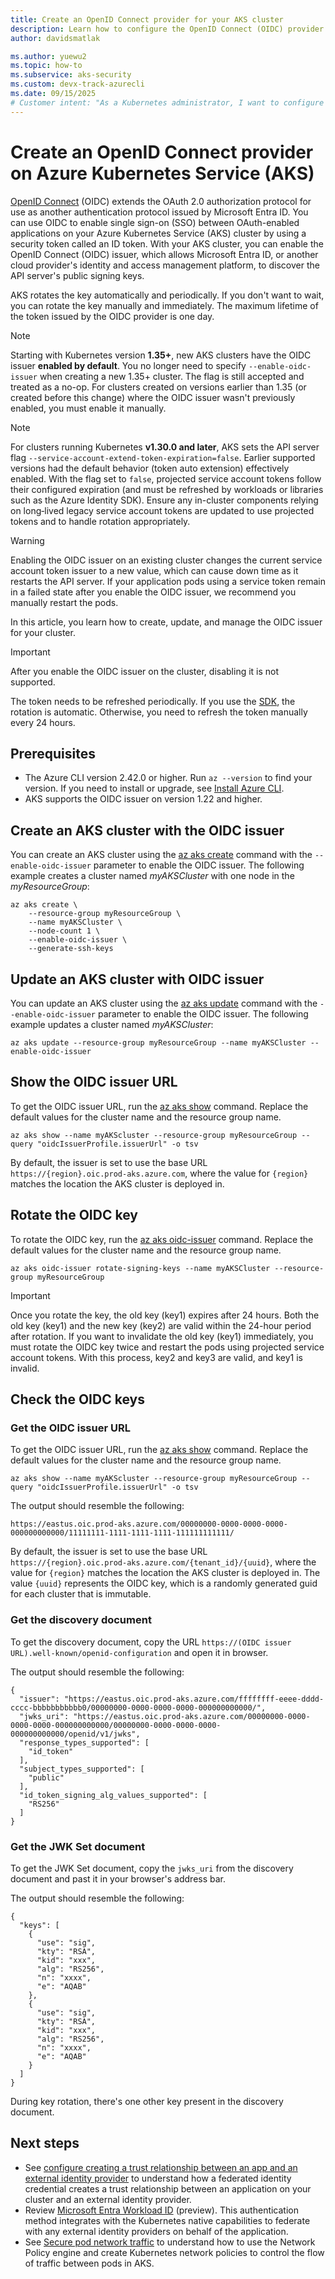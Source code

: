 ```yaml
---
title: Create an OpenID Connect provider for your AKS cluster
description: Learn how to configure the OpenID Connect (OIDC) provider for a cluster in Azure Kubernetes Service (AKS).
author: davidsmatlak

ms.author: yuewu2
ms.topic: how-to
ms.subservice: aks-security
ms.custom: devx-track-azurecli
ms.date: 09/15/2025
# Customer intent: "As a Kubernetes administrator, I want to configure an OpenID Connect provider for my AKS cluster, so that I can implement secure authentication and enable single sign-on for applications running within the cluster."
---
```


# Create an OpenID Connect provider on Azure Kubernetes Service (AKS)

[OpenID Connect][open-id-connect-overview] (OIDC) extends the OAuth 2.0 authorization protocol for use as another authentication protocol issued by Microsoft Entra ID. You can use OIDC to enable single sign-on (SSO) between OAuth-enabled applications on your Azure Kubernetes Service (AKS) cluster by using a security token called an ID token. With your AKS cluster, you can enable the OpenID Connect (OIDC) issuer, which allows Microsoft Entra ID, or another cloud provider's identity and access management platform, to discover the API server's public signing keys.

AKS rotates the key automatically and periodically. If you don't want to wait, you can rotate the key manually and immediately. The maximum lifetime of the token issued by the OIDC provider is one day.

> [!NOTE]
> Starting with Kubernetes version **1.35+**, new AKS clusters have the OIDC issuer **enabled by default**. You no longer need to specify `--enable-oidc-issuer` when creating a new 1.35+ cluster. The flag is still accepted and treated as a no-op. For clusters created on versions earlier than 1.35 (or created before this change) where the OIDC issuer wasn't previously enabled, you must enable it manually.

> [!NOTE]
> For clusters running Kubernetes **v1.30.0 and later**, AKS sets the API server flag `--service-account-extend-token-expiration=false`. Earlier supported versions had the default behavior (token auto extension) effectively enabled. With the flag set to `false`, projected service account tokens follow their configured expiration (and must be refreshed by workloads or libraries such as the Azure Identity SDK). Ensure any in-cluster components relying on long‑lived legacy service account tokens are updated to use projected tokens and to handle rotation appropriately.

> [!WARNING]
> Enabling the OIDC issuer on an existing cluster changes the current service account token issuer to a new value, which can cause down time as it restarts the API server. If your application pods using a service token remain in a failed state after you enable the OIDC issuer, we recommend you manually restart the pods.

In this article, you learn how to create, update, and manage the OIDC issuer for your cluster.

> [!IMPORTANT]
> After you enable the OIDC issuer on the cluster, disabling it is not supported.
> 
> The token needs to be refreshed periodically. If you use the [SDK][sdk], the rotation is automatic. Otherwise, you need to refresh the token manually every 24 hours.

## Prerequisites

* The Azure CLI version 2.42.0 or higher. Run `az --version` to find your version. If you need to install or upgrade, see [Install Azure CLI][azure-cli-install].
* AKS supports the OIDC issuer on version 1.22 and higher.

## Create an AKS cluster with the OIDC issuer

You can create an AKS cluster using the [az aks create][az-aks-create] command with the `--enable-oidc-issuer` parameter to enable the OIDC issuer. The following example creates a cluster named *myAKSCluster* with one node in the *myResourceGroup*:

```azurecli-interactive
az aks create \
    --resource-group myResourceGroup \
    --name myAKSCluster \
    --node-count 1 \
    --enable-oidc-issuer \
    --generate-ssh-keys
```

## Update an AKS cluster with OIDC issuer

You can update an AKS cluster using the [az aks update][az-aks-update] command with the `--enable-oidc-issuer` parameter to enable the OIDC issuer. The following example updates a cluster named *myAKSCluster*:

```azurecli-interactive
az aks update --resource-group myResourceGroup --name myAKSCluster --enable-oidc-issuer 
```

## Show the OIDC issuer URL

To get the OIDC issuer URL, run the [az aks show][az-aks-show] command. Replace the default values for the cluster name and the resource group name.

```azurecli-interactive
az aks show --name myAKScluster --resource-group myResourceGroup --query "oidcIssuerProfile.issuerUrl" -o tsv
```

By default, the issuer is set to use the base URL `https://{region}.oic.prod-aks.azure.com`, where the value for `{region}` matches the location the AKS cluster is deployed in.

## Rotate the OIDC key

To rotate the OIDC key, run the [az aks oidc-issuer][az-aks-oidc-issuer] command. Replace the default values for the cluster name and the resource group name.

```azurecli-interactive
az aks oidc-issuer rotate-signing-keys --name myAKSCluster --resource-group myResourceGroup
```

> [!IMPORTANT]
> Once you rotate the key, the old key (key1) expires after 24 hours. Both the old key (key1) and the new key (key2) are valid within the 24-hour period after rotation. If you want to invalidate the old key (key1) immediately, you must rotate the OIDC key twice and restart the pods using projected service account tokens. With this process, key2 and key3 are valid, and key1 is invalid.

## Check the OIDC keys

### Get the OIDC issuer URL

To get the OIDC issuer URL, run the [az aks show][az-aks-show] command. Replace the default values for the cluster name and the resource group name.

```azurecli-interactive
az aks show --name myAKScluster --resource-group myResourceGroup --query "oidcIssuerProfile.issuerUrl" -o tsv
```

The output should resemble the following:

```output
https://eastus.oic.prod-aks.azure.com/00000000-0000-0000-0000-000000000000/11111111-1111-1111-1111-111111111111/
```

By default, the issuer is set to use the base URL `https://{region}.oic.prod-aks.azure.com/{tenant_id}/{uuid}`, where the value for `{region}` matches the location the AKS cluster is deployed in. The value `{uuid}` represents the OIDC key, which is a randomly generated guid for each cluster that is immutable.

### Get the discovery document

To get the discovery document, copy the URL `https://(OIDC issuer URL).well-known/openid-configuration` and open it in browser.

The output should resemble the following:

```output
{
  "issuer": "https://eastus.oic.prod-aks.azure.com/ffffffff-eeee-dddd-cccc-bbbbbbbbbbb0/00000000-0000-0000-0000-000000000000/",
  "jwks_uri": "https://eastus.oic.prod-aks.azure.com/00000000-0000-0000-0000-000000000000/00000000-0000-0000-0000-000000000000/openid/v1/jwks",
  "response_types_supported": [
    "id_token"
  ],
  "subject_types_supported": [
    "public"
  ],
  "id_token_signing_alg_values_supported": [
    "RS256"
  ]
}
```

### Get the JWK Set document

To get the JWK Set document, copy the `jwks_uri` from the discovery document and past it in your browser's address bar.

The output should resemble the following:

```output
{
  "keys": [
    {
      "use": "sig",
      "kty": "RSA",
      "kid": "xxx",
      "alg": "RS256",
      "n": "xxxx",
      "e": "AQAB"
    },
    {
      "use": "sig",
      "kty": "RSA",
      "kid": "xxx",
      "alg": "RS256",
      "n": "xxxx",
      "e": "AQAB"
    }
  ]
}
```

During key rotation, there's one other key present in the discovery document.

## Next steps

* See [configure creating a trust relationship between an app and an external identity provider](/azure/active-directory/develop/workload-identity-federation-create-trust) to understand how a federated identity credential creates a trust relationship between an application on your cluster and an external identity provider.
* Review [Microsoft Entra Workload ID][azure-ad-workload-identity-overview] (preview). This authentication method integrates with the Kubernetes native capabilities to federate with any external identity providers on behalf of the application.
* See [Secure pod network traffic][secure-pod-network-traffic] to understand how to use the Network Policy engine and create Kubernetes network policies to control the flow of traffic between pods in AKS.

<!-- LINKS - external -->

<!-- LINKS - internal -->
[open-id-connect-overview]: /azure/active-directory/fundamentals/auth-oidc
[sdk]: workload-identity-overview.md#azure-identity-client-libraries
[azure-cli-install]: /cli/azure/install-azure-cli
[az-aks-create]: /cli/azure/aks#az-aks-create
[az-aks-update]: /cli/azure/aks#az-aks-update
[az-aks-show]: /cli/azure/aks#az-aks-show
[az-aks-oidc-issuer]: /cli/azure/aks/oidc-issuer
[azure-ad-workload-identity-overview]: workload-identity-overview.md
[secure-pod-network-traffic]: use-network-policies.md
